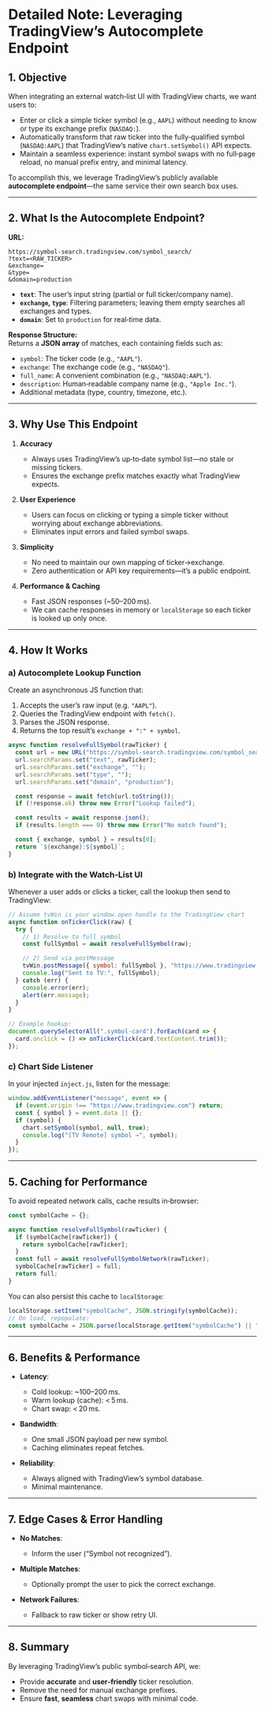 # Detailed Note: Leveraging TradingView’s Autocomplete Endpoint

## 1. Objective

When integrating an external watch‑list UI with TradingView charts, we want users to:
- Enter or click a simple ticker symbol (e.g., `AAPL`) without needing to know or type its exchange prefix (`NASDAQ:`).
- Automatically transform that raw ticker into the fully‑qualified symbol (`NASDAQ:AAPL`) that TradingView’s native `chart.setSymbol()` API expects.
- Maintain a seamless experience: instant symbol swaps with no full‑page reload, no manual prefix entry, and minimal latency.

To accomplish this, we leverage TradingView’s publicly available **autocomplete endpoint**—the same service their own search box uses.

---

## 2. What Is the Autocomplete Endpoint?

**URL:**  
```
https://symbol-search.tradingview.com/symbol_search/
?text=<RAW_TICKER>
&exchange=
&type=
&domain=production
```

- **`text`**: The user’s input string (partial or full ticker/company name).  
- **`exchange`, `type`**: Filtering parameters; leaving them empty searches all exchanges and types.  
- **`domain`**: Set to `production` for real‑time data.

**Response Structure:**  
Returns a **JSON array** of matches, each containing fields such as:
- `symbol`: The ticker code (e.g., `"AAPL"`).  
- `exchange`: The exchange code (e.g., `"NASDAQ"`).  
- `full_name`: A convenient combination (e.g., `"NASDAQ:AAPL"`).  
- `description`: Human‑readable company name (e.g., `"Apple Inc."`).  
- Additional metadata (type, country, timezone, etc.).

---

## 3. Why Use This Endpoint

1. **Accuracy**  
   - Always uses TradingView’s up‑to‑date symbol list—no stale or missing tickers.  
   - Ensures the exchange prefix matches exactly what TradingView expects.

2. **User Experience**  
   - Users can focus on clicking or typing a simple ticker without worrying about exchange abbreviations.  
   - Eliminates input errors and failed symbol swaps.

3. **Simplicity**  
   - No need to maintain our own mapping of ticker→exchange.  
   - Zero authentication or API key requirements—it’s a public endpoint.

4. **Performance & Caching**  
   - Fast JSON responses (~50–200 ms).  
   - We can cache responses in memory or `localStorage` so each ticker is looked up only once.

---

## 4. How It Works

### a) Autocomplete Lookup Function

Create an asynchronous JS function that:

1. Accepts the user’s raw input (e.g. `"AAPL"`).  
2. Queries the TradingView endpoint with `fetch()`.  
3. Parses the JSON response.  
4. Returns the top result’s `exchange + ":" + symbol`.

```js
async function resolveFullSymbol(rawTicker) {
  const url = new URL("https://symbol-search.tradingview.com/symbol_search/");
  url.searchParams.set("text", rawTicker);
  url.searchParams.set("exchange", "");
  url.searchParams.set("type", "");
  url.searchParams.set("domain", "production");

  const response = await fetch(url.toString());
  if (!response.ok) throw new Error("Lookup failed");

  const results = await response.json();
  if (results.length === 0) throw new Error("No match found");

  const { exchange, symbol } = results[0];
  return `${exchange}:${symbol}`;
}
```

### b) Integrate with the Watch‑List UI

Whenever a user adds or clicks a ticker, call the lookup then send to TradingView:

```js
// Assume tvWin is your window.open handle to the TradingView chart
async function onTickerClick(raw) {
  try {
    // 1) Resolve to full symbol
    const fullSymbol = await resolveFullSymbol(raw);

    // 2) Send via postMessage
    tvWin.postMessage({ symbol: fullSymbol }, "https://www.tradingview.com");
    console.log("Sent to TV:", fullSymbol);
  } catch (err) {
    console.error(err);
    alert(err.message);
  }
}

// Example hookup:
document.querySelectorAll(".symbol-card").forEach(card => {
  card.onclick = () => onTickerClick(card.textContent.trim());
});
```

### c) Chart Side Listener

In your injected `inject.js`, listen for the message:

```js
window.addEventListener("message", event => {
  if (event.origin !== "https://www.tradingview.com") return;
  const { symbol } = event.data || {};
  if (symbol) {
    chart.setSymbol(symbol, null, true);
    console.log("[TV Remote] symbol →", symbol);
  }
});
```

---

## 5. Caching for Performance

To avoid repeated network calls, cache results in‑browser:

```js
const symbolCache = {};

async function resolveFullSymbol(rawTicker) {
  if (symbolCache[rawTicker]) {
    return symbolCache[rawTicker];
  }
  const full = await resolveFullSymbolNetwork(rawTicker);
  symbolCache[rawTicker] = full;
  return full;
}
```

You can also persist this cache to `localStorage`:

```js
localStorage.setItem("symbolCache", JSON.stringify(symbolCache));
// On load, repopulate:
const symbolCache = JSON.parse(localStorage.getItem("symbolCache") || "{}");
```

---

## 6. Benefits & Performance

- **Latency**:  
  - Cold lookup: ~100–200 ms.  
  - Warm lookup (cache): < 5 ms.  
  - Chart swap: < 20 ms.

- **Bandwidth**:  
  - One small JSON payload per new symbol.  
  - Caching eliminates repeat fetches.

- **Reliability**:  
  - Always aligned with TradingView’s symbol database.  
  - Minimal maintenance.

---

## 7. Edge Cases & Error Handling

- **No Matches**:  
  - Inform the user (“Symbol not recognized”).

- **Multiple Matches**:  
  - Optionally prompt the user to pick the correct exchange.

- **Network Failures**:  
  - Fallback to raw ticker or show retry UI.

---

## 8. Summary

By leveraging TradingView’s public symbol‑search API, we:

- Provide **accurate** and **user‑friendly** ticker resolution.  
- Remove the need for manual exchange prefixes.  
- Ensure **fast**, **seamless** chart swaps with minimal code.  
